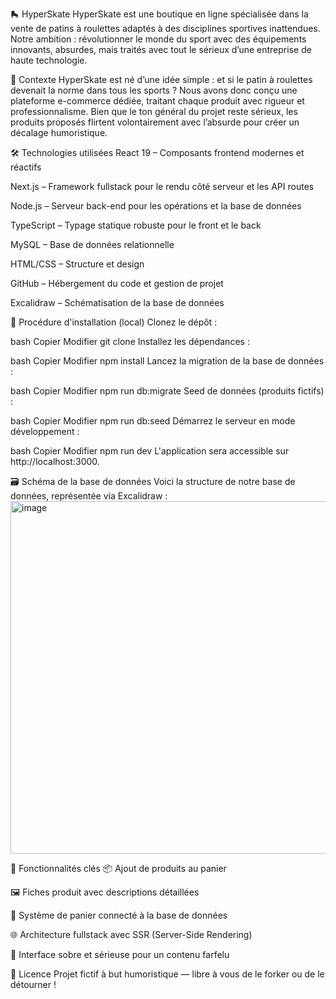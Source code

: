 🛼 HyperSkate
HyperSkate est une boutique en ligne spécialisée dans la vente de patins à roulettes adaptés à des disciplines sportives inattendues. Notre ambition : révolutionner le monde du sport avec des équipements innovants, absurdes, mais traités avec tout le sérieux d’une entreprise de haute technologie.

🧠 Contexte
HyperSkate est né d’une idée simple : et si le patin à roulettes devenait la norme dans tous les sports ? Nous avons donc conçu une plateforme e-commerce dédiée, traitant chaque produit avec rigueur et professionnalisme. Bien que le ton général du projet reste sérieux, les produits proposés flirtent volontairement avec l’absurde pour créer un décalage humoristique.

🛠️ Technologies utilisées
React 19 – Composants frontend modernes et réactifs

Next.js – Framework fullstack pour le rendu côté serveur et les API routes

Node.js – Serveur back-end pour les opérations et la base de données

TypeScript – Typage statique robuste pour le front et le back

MySQL – Base de données relationnelle

HTML/CSS – Structure et design

GitHub – Hébergement du code et gestion de projet

Excalidraw – Schématisation de la base de données

🧾 Procédure d'installation (local)
Clonez le dépôt :

bash
Copier
Modifier
git clone 
Installez les dépendances :

bash
Copier
Modifier
npm install
Lancez la migration de la base de données :

bash
Copier
Modifier
npm run db:migrate
Seed de données (produits fictifs) :

bash
Copier
Modifier
npm run db:seed
Démarrez le serveur en mode développement :

bash
Copier
Modifier
npm run dev
L'application sera accessible sur http://localhost:3000.

🗃️ Schéma de la base de données
Voici la structure de notre base de données, représentée via Excalidraw :
<img width="1158" height="564" alt="image" src="https://github.com/user-attachments/assets/a73fb672-8357-4d72-a4fe-eda217e278d4" />


🧪 Fonctionnalités clés
📦 Ajout de produits au panier

🖼️ Fiches produit avec descriptions détaillées

🛒 Système de panier connecté à la base de données

🌐 Architecture fullstack avec SSR (Server-Side Rendering)

🧙 Interface sobre et sérieuse pour un contenu farfelu

📄 Licence
Projet fictif à but humoristique — libre à vous de le forker ou de le détourner !
